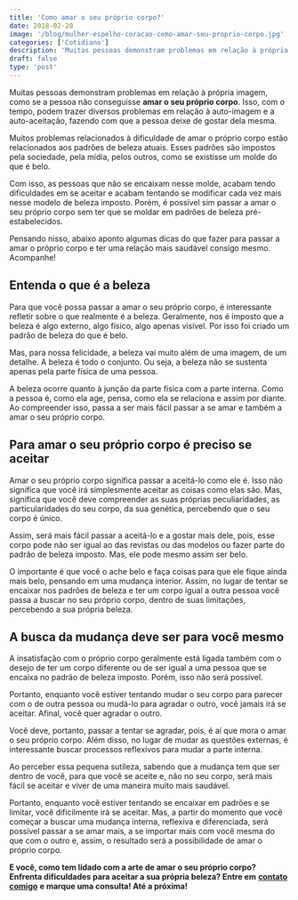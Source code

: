 ```yaml
---
title: 'Como amar o seu próprio corpo?'
date: 2018-02-20
image: '/blog/mulher-espelho-coracao-como-amar-seu-proprio-corpo.jpg'
categories: ['Cotidiano']
description: 'Muitas pessoas demonstram problemas em relação à própria imagem, como se a pessoa não conseguisse amar o seu próprio corpo...'
draft: false
type: 'post'
---
```


Muitas pessoas demonstram problemas em relação à própria imagem, como se a pessoa não conseguisse **amar o seu próprio corpo**. Isso, com o tempo, podem trazer diversos problemas em relação à auto-imagem e a auto-aceitação, fazendo com que a pessoa deixe de gostar dela mesma.

Muitos problemas relacionados à dificuldade de amar o próprio corpo estão relacionados aos padrões de beleza atuais. Esses padrões são impostos pela sociedade, pela mídia, pelos outros, como se existisse um molde do que é belo.

Com isso, as pessoas que não se encaixam nesse molde, acabam tendo dificuldades em se aceitar e acabam tentando se modificar cada vez mais nesse modelo de beleza imposto. Porém, é possível sim passar a amar o seu próprio corpo sem ter que se moldar em padrões de beleza pré-estabelecidos.

Pensando nisso, abaixo aponto algumas dicas do que fazer para passar a amar o próprio corpo e ter uma relação mais saudável consigo mesmo. Acompanhe!

## **Entenda o que é a beleza**

Para que você possa passar a amar o seu próprio corpo, é interessante refletir sobre o que realmente é a beleza. Geralmente, nos é imposto que a beleza é algo externo, algo físico, algo apenas visível. Por isso foi criado um padrão de beleza do que é belo.

Mas, para nossa felicidade, a beleza vai muito além de uma imagem, de um detalhe. A beleza é todo o conjunto. Ou seja, a beleza não se sustenta apenas pela parte física de uma pessoa.

A beleza ocorre quanto à junção da parte física com a parte interna. Como a pessoa é, como ela age, pensa, como ela se relaciona e assim por diante. Ao compreender isso, passa a ser mais fácil passar a se amar e também a amar o seu próprio corpo.

## **Para amar o seu próprio corpo é preciso se aceitar**

Amar o seu próprio corpo significa passar a aceitá-lo como ele é. Isso não significa que você irá simplesmente aceitar as coisas como elas são. Mas, significa que você deve compreender as suas próprias peculiaridades, as particularidades do seu corpo, da sua genética, percebendo que o seu corpo é único.

Assim, será mais fácil passar a aceitá-lo e a gostar mais dele, pois, esse corpo pode não ser igual ao das revistas ou das modelos ou fazer parte do padrão de beleza imposto. Mas, ele pode mesmo assim ser belo.

O importante é que você o ache belo e faça coisas para que ele fique ainda mais belo, pensando em uma mudança interior. Assim, no lugar de tentar se encaixar nos padrões de beleza e ter um corpo igual a outra pessoa você passa a buscar no seu próprio corpo, dentro de suas limitações, percebendo a sua própria beleza.

## **A busca da mudança deve ser para você mesmo**

A insatisfação com o próprio corpo geralmente está ligada também com o desejo de ter um corpo diferente ou de ser igual a uma pessoa que se encaixa no padrão de beleza imposto. Porém, isso não será possível.

Portanto, enquanto você estiver tentando mudar o seu corpo para parecer com o de outra pessoa ou mudá-lo para agradar o outro, você jamais irá se aceitar. Afinal, você quer agradar o outro.

Você deve, portanto, passar a tentar se agradar, pois, é aí que mora o amar o seu próprio corpo. Além disso, no lugar de mudar as questões externas, é interessante buscar processos reflexivos para mudar a parte interna.

Ao perceber essa pequena sutileza, sabendo que a mudança tem que ser dentro de você, para que você se aceite e, não no seu corpo, será mais fácil se aceitar e viver de uma maneira muito mais saudável.

Portanto, enquanto você estiver tentando se encaixar em padrões e se limitar, você dificilmente irá se aceitar. Mas, a partir do momento que você começar a buscar uma mudança interna, reflexiva e diferenciada, será possível passar a se amar mais, a se importar mais com você mesma do que com o outro e, assim, o resultado será a possibilidade de amar o próprio corpo.

**E você, como tem lidado com a arte de amar o seu próprio corpo? Enfrenta dificuldades para aceitar a sua própria beleza? Entre em** [**contato comigo**](/contato/) **e marque uma consulta! Até a próxima!**
